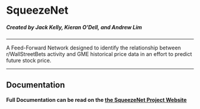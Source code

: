 # SqueezeNet
##### Created by Jack Kelly, Kieran O'Dell, and Andrew Lim
---

A Feed-Forward Network designed to identify the relationship between r/WallStreetBets activity and GME historical price data in an effort to predict future stock price.

---
## Documentation

#### Full Documentation can be read on the [the SqueezeNet Project Website](https://jkelly423.github.io/SqueezeNet/)
